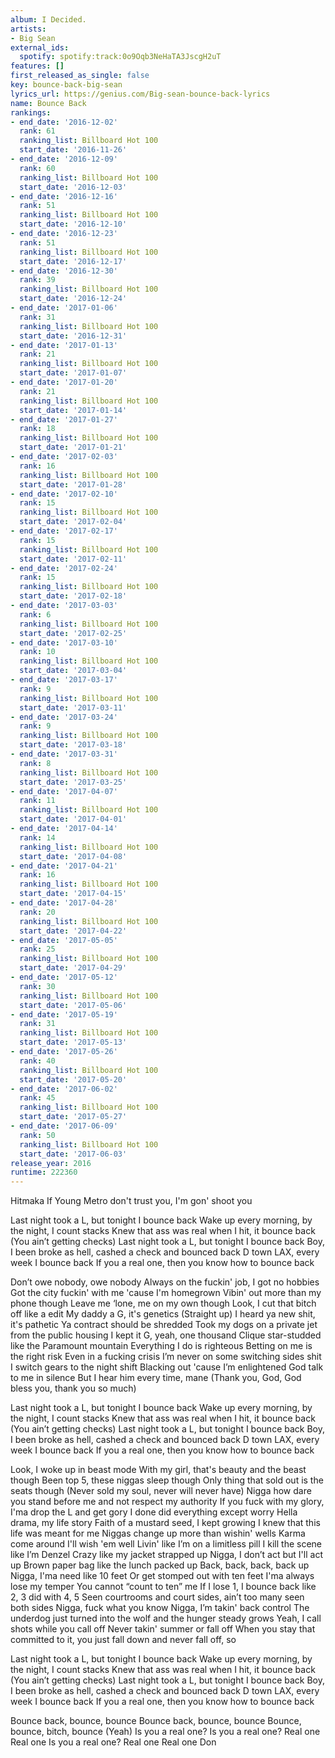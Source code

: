 ```yaml
---
album: I Decided.
artists:
- Big Sean
external_ids:
  spotify: spotify:track:0o9Oqb3NeHaTA3JscgH2uT
features: []
first_released_as_single: false
key: bounce-back-big-sean
lyrics_url: https://genius.com/Big-sean-bounce-back-lyrics
name: Bounce Back
rankings:
- end_date: '2016-12-02'
  rank: 61
  ranking_list: Billboard Hot 100
  start_date: '2016-11-26'
- end_date: '2016-12-09'
  rank: 60
  ranking_list: Billboard Hot 100
  start_date: '2016-12-03'
- end_date: '2016-12-16'
  rank: 51
  ranking_list: Billboard Hot 100
  start_date: '2016-12-10'
- end_date: '2016-12-23'
  rank: 51
  ranking_list: Billboard Hot 100
  start_date: '2016-12-17'
- end_date: '2016-12-30'
  rank: 39
  ranking_list: Billboard Hot 100
  start_date: '2016-12-24'
- end_date: '2017-01-06'
  rank: 31
  ranking_list: Billboard Hot 100
  start_date: '2016-12-31'
- end_date: '2017-01-13'
  rank: 21
  ranking_list: Billboard Hot 100
  start_date: '2017-01-07'
- end_date: '2017-01-20'
  rank: 21
  ranking_list: Billboard Hot 100
  start_date: '2017-01-14'
- end_date: '2017-01-27'
  rank: 18
  ranking_list: Billboard Hot 100
  start_date: '2017-01-21'
- end_date: '2017-02-03'
  rank: 16
  ranking_list: Billboard Hot 100
  start_date: '2017-01-28'
- end_date: '2017-02-10'
  rank: 15
  ranking_list: Billboard Hot 100
  start_date: '2017-02-04'
- end_date: '2017-02-17'
  rank: 15
  ranking_list: Billboard Hot 100
  start_date: '2017-02-11'
- end_date: '2017-02-24'
  rank: 15
  ranking_list: Billboard Hot 100
  start_date: '2017-02-18'
- end_date: '2017-03-03'
  rank: 6
  ranking_list: Billboard Hot 100
  start_date: '2017-02-25'
- end_date: '2017-03-10'
  rank: 10
  ranking_list: Billboard Hot 100
  start_date: '2017-03-04'
- end_date: '2017-03-17'
  rank: 9
  ranking_list: Billboard Hot 100
  start_date: '2017-03-11'
- end_date: '2017-03-24'
  rank: 9
  ranking_list: Billboard Hot 100
  start_date: '2017-03-18'
- end_date: '2017-03-31'
  rank: 8
  ranking_list: Billboard Hot 100
  start_date: '2017-03-25'
- end_date: '2017-04-07'
  rank: 11
  ranking_list: Billboard Hot 100
  start_date: '2017-04-01'
- end_date: '2017-04-14'
  rank: 14
  ranking_list: Billboard Hot 100
  start_date: '2017-04-08'
- end_date: '2017-04-21'
  rank: 16
  ranking_list: Billboard Hot 100
  start_date: '2017-04-15'
- end_date: '2017-04-28'
  rank: 20
  ranking_list: Billboard Hot 100
  start_date: '2017-04-22'
- end_date: '2017-05-05'
  rank: 25
  ranking_list: Billboard Hot 100
  start_date: '2017-04-29'
- end_date: '2017-05-12'
  rank: 30
  ranking_list: Billboard Hot 100
  start_date: '2017-05-06'
- end_date: '2017-05-19'
  rank: 31
  ranking_list: Billboard Hot 100
  start_date: '2017-05-13'
- end_date: '2017-05-26'
  rank: 40
  ranking_list: Billboard Hot 100
  start_date: '2017-05-20'
- end_date: '2017-06-02'
  rank: 45
  ranking_list: Billboard Hot 100
  start_date: '2017-05-27'
- end_date: '2017-06-09'
  rank: 50
  ranking_list: Billboard Hot 100
  start_date: '2017-06-03'
release_year: 2016
runtime: 222360
---
```

Hitmaka
If Young Metro don't trust you, I'm gon' shoot you


Last night took a L, but tonight I bounce back
Wake up every morning, by the night, I count stacks
Knew that ass was real when I hit, it bounce back
(You ain’t getting checks)
Last night took a L, but tonight I bounce back
Boy, I been broke as hell, cashed a check and bounced back
D town LAX, every week I bounce back
If you a real one, then you know how to bounce back


Don’t owe nobody, owe nobody
Always on the fuckin' job, I got no hobbies
Got the city fuckin' with me 'cause I'm homegrown
Vibin' out more than my phone though
Leave me ‘lone, me on my own though
Look, I cut that bitch off like a edit
My daddy a G, it's genetics (Straight up)
I heard ya new shit, it's pathetic
Ya contract should be shredded
Took my dogs on a private jet from the public housing
I kept it G, yeah, one thousand
Clique star-studded like the Paramount mountain
Everything I do is righteous
Betting on me is the right risk
Even in a fucking crisis
I’m never on some switching sides shit
I switch gears to the night shift
Blacking out 'cause I’m enlightened
God talk to me in silence
But I hear him every time, mane
(Thank you, God, God bless you, thank you so much)


Last night took a L, but tonight I bounce back
Wake up every morning, by the night, I count stacks
Knew that ass was real when I hit, it bounce back
(You ain’t getting checks)
Last night took a L, but tonight I bounce back
Boy, I been broke as hell, cashed a check and bounced back
D town LAX, every week I bounce back
If you a real one, then you know how to bounce back


Look, I woke up in beast mode
With my girl, that's beauty and the beast though
Been top 5, these niggas sleep though
Only thing that sold out is the seats though
(Never sold my soul, never will never have)
Nigga how dare you stand before me and not respect my authority
If you fuck with my glory, I'ma drop the L and get gory
I done did everything except worry
Hella drama, my life story
Faith of a mustard seed, I kept growing
I knew that this life was meant for me
Niggas change up more than wishin' wells
Karma come around I'll wish 'em well
Livin' like I’m on a limitless pill
I kill the scene like I’m Denzel
Crazy like my jacket strapped up
Nigga, I don’t act but I'll act up
Brown paper bag like the lunch packed up
Back, back, back, back up
Nigga, I'ma need like 10 feet
Or get stomped out with ten feet
I'ma always lose my temper
You cannot “count to ten” me
If I lose 1, I bounce back like 2, 3 did with 4, 5
Seen courtrooms and court sides, ain’t too many seen both sides
Nigga, fuck what you know
Nigga, I’m takin' back control
The underdog just turned into the wolf and the hunger steady grows
Yeah, I call shots while you call off
Never takin' summer or fall off
When you stay that committed to it, you just fall down and never fall off, so


Last night took a L, but tonight I bounce back
Wake up every morning, by the night, I count stacks
Knew that ass was real when I hit, it bounce back
(You ain’t getting checks)
Last night took a L, but tonight I bounce back
Boy, I been broke as hell, cashed a check and bounced back
D town LAX, every week I bounce back
If you a real one, then you know how to bounce back


Bounce back, bounce, bounce
Bounce back, bounce, bounce
Bounce, bounce, bitch, bounce (Yeah)
Is you a real one?
Is you a real one?
Real one
Real one
Is you a real one?
Real one
Real one
Don
